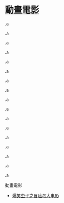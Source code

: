 
# <a href="#comicMov">動畫電影</a>


.a


.a



.a


.a


.a

.a


.a


.a

.a


.a


.a

.a


.a


.a

.a


.a


.a


<a id="comicMov">動畫電影</a>
* [爆笑虫子之冒险岛大电影](https://www.shsanrui.com/sslay/299960-2-1.html)










